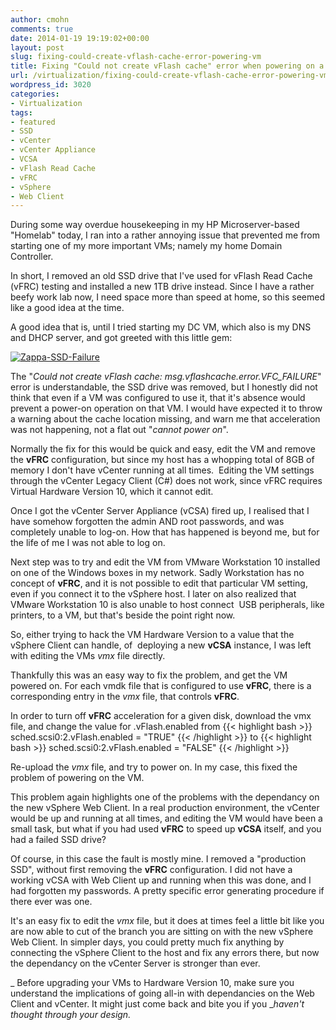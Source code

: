 ```yaml
---
author: cmohn
comments: true
date: 2014-01-19 19:19:02+00:00
layout: post
slug: fixing-could-create-vflash-cache-error-powering-vm
title: Fixing "Could not create vFlash cache" error when powering on a VM
url: /virtualization/fixing-could-create-vflash-cache-error-powering-vm/
wordpress_id: 3020
categories:
- Virtualization
tags:
- featured
- SSD
- vCenter
- vCenter Appliance
- VCSA
- vFlash Read Cache
- vFRC
- vSphere
- Web Client
---
```


During some way overdue housekeeping in my HP Microserver-based "Homelab" today, I ran into a rather annoying issue that prevented me from starting one of my more important VMs; namely my home Domain Controller.

In short, I removed an old SSD drive that I've used for vFlash Read Cache (vFRC) testing and installed a new 1TB drive instead. Since I have a rather beefy work lab now, I need space more than speed at home, so this seemed like a good idea at the time.
<!--more-->

A good idea that is, until I tried starting my DC VM, which also is my DNS and DHCP server, and got greeted with this little gem:

[![Zappa-SSD-Failure](/img/Zappa-SSD-Failure.png)](/img/Zappa-SSD-Failure.png)

The "_Could not create vFlash cache: msg.vflashcache.error.VFC_FAILURE_" error is understandable, the SSD drive was removed, but I honestly did not think that even if a VM was configured to use it, that it's absence would prevent a power-on operation on that VM. I would have expected it to throw a warning about the cache location missing, and warn me that acceleration was not happening, not a flat out "_cannot power on_".

Normally the fix for this would be quick and easy, edit the VM and remove the **vFRC** configuration, but since my host has a whopping total of 8GB of memory I don't have vCenter running at all times.  Editing the VM settings through the vCenter Legacy Client (C#) does not work, since vFRC requires Virtual Hardware Version 10, which it cannot edit.

Once I got the vCenter Server Appliance (vCSA) fired up, I realised that I have somehow forgotten the admin AND root passwords, and was completely unable to log-on. How that has happened is beyond me, but for the life of me I was not able to log on.

Next step was to try and edit the VM from VMware Workstation 10 installed on one of the Windows boxes in my network. Sadly Workstation has no concept of **vFRC**, and it is not possible to edit that particular VM setting, even if you connect it to the vSphere host. I later on also realized that VMware Workstation 10 is also unable to host connect  USB peripherals, like printers, to a VM, but that's beside the point right now.

So, either trying to hack the VM Hardware Version to a value that the vSphere Client can handle, of  deploying a new **vCSA** instance, I was left with editing the VMs _vmx_ file directly.

Thankfully this was an easy way to fix the problem, and get the VM powered on. For each vmdk file that is configured to use **vFRC**, there is a corresponding entry in the _vmx_ file, that controls **vFRC**.

In order to turn off **vFRC** acceleration for a given disk, download the vmx file, and change the value for <device>.vFlash.enabled from
{{< highlight bash >}}
sched.scsi0:2.vFlash.enabled = "TRUE"
{{< /highlight >}}
to
{{< highlight bash >}}
sched.scsi0:2.vFlash.enabled = "FALSE"
{{< /highlight >}}

Re-upload the _vmx_ file, and try to power on. In my case, this fixed the problem of powering on the VM.

This problem again highlights one of the problems with the dependancy on the new vSphere Web Client. In a real production environment, the vCenter would be up and running at all times, and editing the VM would have been a small task, but what if you had used **vFRC** to speed up **vCSA** itself, and you had a failed SSD drive?

Of course, in this case the fault is mostly mine. I removed a "production SSD", without first removing the **vFRC** configuration. I did not have a working vCSA with Web Client up and running when this was done, and I had forgotten my passwords. A pretty specific error generating procedure if there ever was one.

It's an easy fix to edit the _vmx_ file, but it does at times feel a little bit like you are now able to cut of the branch you are sitting on with the new vSphere Web Client. In simpler days, you could pretty much fix anything by connecting the vSphere Client to the host and fix any errors there, but now the dependancy on the vCenter Server is stronger than ever.

_ Before upgrading your VMs to Hardware Version 10, make sure you understand the implications of going all-in with dependancies on the Web Client and vCenter. It might just come back and bite you if you __haven't thought through your design._
